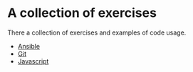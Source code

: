 # A collection of exercises

There a collection of exercises and examples of code usage.

* [Ansible](ansible/README.md)
* [Git](git/README.md)
* [Javascript](javascript/README.md)
